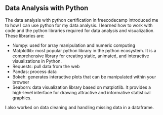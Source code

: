 ## Data Analysis with Python
The data analysis with python certification in freecodecamp introduced me to how I can use python for my data analysis. I learned how to work with code and the python libraries required for data analysis and visualization. These libraries are:

* Numpy: used for array manipulation and numeric computing
* Matplotlib: most popular python library in the python ecosystem. It is a comprehensive library for creating static, animated, and interactive visualizations in Python.
* Requests: pull data from the web
* Pandas: process data
* Bokeh: generates interactive plots that can be manipulated within your browser
* Seaborn: data visualization library based on matplotlib. It provides a high-level interface for drawing attractive and informative statistical graphics.

I also worked on data cleaning and handling missing data in a dataframe.
